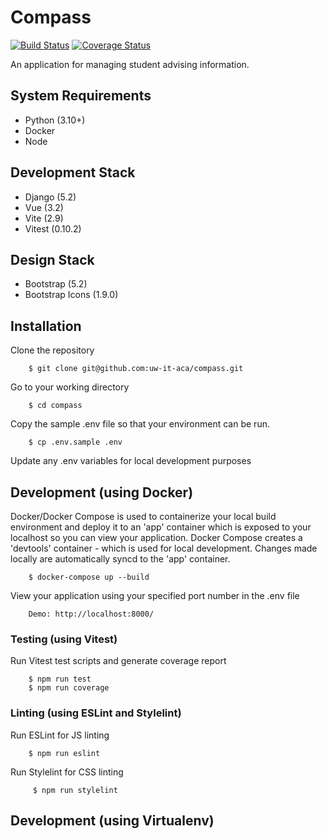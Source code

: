 # Compass

[![Build Status](https://github.com/uw-it-aca/compass/workflows/Build%2C%20Test%20and%20Deploy/badge.svg)](https://github.com/uw-it-aca/compass/actions)
[![Coverage Status](https://coveralls.io/repos/github/uw-it-aca/compass/badge.svg?branch=main)](https://coveralls.io/github/uw-it-aca/compass?branch=main)

An application for managing student advising information.

## System Requirements

- Python (3.10+)
- Docker
- Node

## Development Stack

- Django (5.2)
- Vue (3.2)
- Vite (2.9)
- Vitest (0.10.2)

## Design Stack

- Bootstrap (5.2)
- Bootstrap Icons (1.9.0)

## Installation

Clone the repository

        $ git clone git@github.com:uw-it-aca/compass.git

Go to your working directory

        $ cd compass

Copy the sample .env file so that your environment can be run.

        $ cp .env.sample .env

Update any .env variables for local development purposes

## Development (using Docker)

Docker/Docker Compose is used to containerize your local build environment and deploy it to an 'app' container which is exposed to your localhost so you can view your application. Docker Compose creates a 'devtools' container - which is used for local development. Changes made locally are automatically syncd to the 'app' container.

        $ docker-compose up --build

View your application using your specified port number in the .env file

        Demo: http://localhost:8000/

### Testing (using Vitest)

Run Vitest test scripts and generate coverage report

        $ npm run test
        $ npm run coverage

### Linting (using ESLint and Stylelint)

Run ESLint for JS linting

        $ npm run eslint

Run Stylelint for CSS linting

         $ npm run stylelint

## Development (using Virtualenv)
